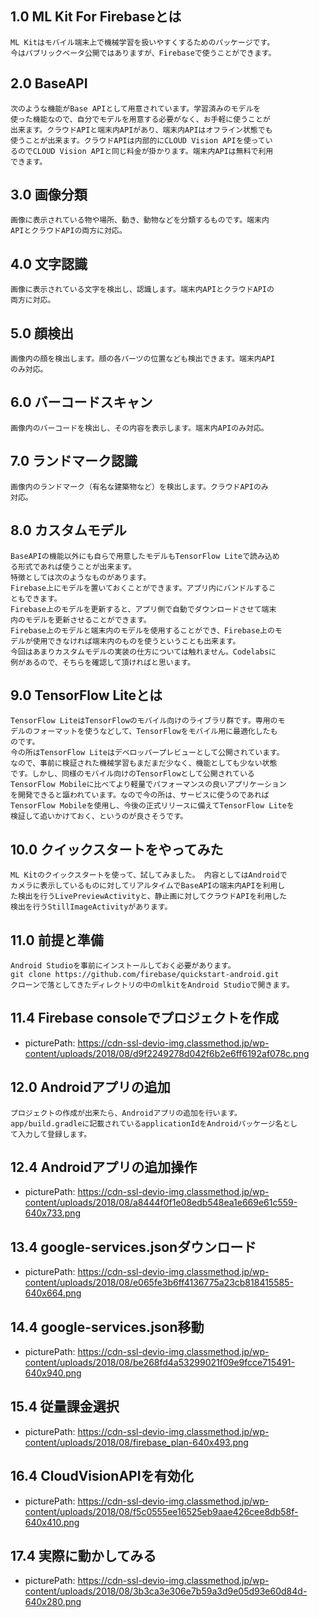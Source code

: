 ## 1.0 ML Kit For Firebaseとは
```
ML Kitはモバイル端末上で機械学習を扱いやすくするためのパッケージです。
今はパブリックベータ公開ではありますが、Firebaseで使うことができます。
```

## 2.0 BaseAPI
```
次のような機能がBase APIとして用意されています。学習済みのモデルを
使った機能なので、自分でモデルを用意する必要がなく、お手軽に使うことが
出来ます。クラウドAPIと端末内APIがあり、端末内APIはオフライン状態でも
使うことが出来ます。クラウドAPIは内部的にCLOUD Vision APIを使ってい
るのでCLOUD Vision APIと同じ料金が掛かります。端末内APIは無料で利用
できます。
```

## 3.0 画像分類
```
画像に表示されている物や場所、動き、動物などを分類するものです。端末内
APIとクラウドAPIの両方に対応。
```

## 4.0 文字認識
```
画像に表示されている文字を検出し、認識します。端末内APIとクラウドAPIの
両方に対応。
```

## 5.0 顔検出
```
画像内の顔を検出します。顔の各パーツの位置なども検出できます。端末内API
のみ対応。
```

## 6.0 バーコードスキャン
```
画像内のバーコードを検出し、その内容を表示します。端末内APIのみ対応。
```

## 7.0 ランドマーク認識
```
画像内のランドマーク（有名な建築物など）を検出します。クラウドAPIのみ
対応。
```

## 8.0 カスタムモデル
```
BaseAPIの機能以外にも自らで用意したモデルもTensorFlow Liteで読み込め
る形式であれば使うことが出来ます。
特徴としては次のようなものがあります。
Firebase上にモデルを置いておくことができます。アプリ内にバンドルするこ
ともできます。
Firebase上のモデルを更新すると、アプリ側で自動でダウンロードさせて端末
内のモデルを更新させることができます。
Firebase上のモデルと端末内のモデルを使用することができ、Firebase上のモ
デルが使用できなければ端末内のものを使うということも出来ます。 
今回はあまりカスタムモデルの実装の仕方については触れません。Codelabsに
例があるので、そちらを確認して頂ければと思います。
```

## 9.0 TensorFlow Liteとは
```
TensorFlow LiteはTensorFlowのモバイル向けのライブラリ群です。専用のモ
デルのフォーマットを使うなどして、TensorFlowをモバイル用に最適化したも
のです。
今の所はTensorFlow Liteはデベロッパープレビューとして公開されています。
なので、事前に検証された機械学習もまだまだ少なく、機能としても少ない状態
です。しかし、同様のモバイル向けのTensorFlowとして公開されている
TensorFlow Mobileに比べてより軽量でパフォーマンスの良いアプリケーション
を開発できると謳われています。なので今の所は、サービスに使うのであれば
TensorFlow Mobileを使用し、今後の正式リリースに備えてTensorFlow Liteを
検証して追いかけておく、というのが良さそうです。
```

## 10.0 クイックスタートをやってみた
```
ML Kitのクイックスタートを使って、試してみました。 内容としてはAndroidで
カメラに表示しているものに対してリアルタイムでBaseAPIの端末内APIを利用し
た検出を行うLivePreviewActivityと、静止画に対してクラウドAPIを利用した
検出を行うStillImageActivityがあります。
```

## 11.0 前提と準備
```
Android Studioを事前にインストールしておく必要があります。
git clone https://github.com/firebase/quickstart-android.git
クローンで落としてきたディレクトリの中のmlkitをAndroid Studioで開きます。
```

## 11.4 Firebase consoleでプロジェクトを作成
* picturePath: https://cdn-ssl-devio-img.classmethod.jp/wp-content/uploads/2018/08/d9f2249278d042f6b2e6ff6192af078c.png

## 12.0 Androidアプリの追加
```
プロジェクトの作成が出来たら、Androidアプリの追加を行います。
app/build.gradleに記載されているapplicationIdをAndroidパッケージ名とし
て入力して登録します。
```

## 12.4 Androidアプリの追加操作
* picturePath: https://cdn-ssl-devio-img.classmethod.jp/wp-content/uploads/2018/08/a8444f0f1e08edb548ea1e669e61c559-640x733.png

## 13.4 google-services.jsonダウンロード
* picturePath: https://cdn-ssl-devio-img.classmethod.jp/wp-content/uploads/2018/08/e065fe3b6ff4136775a23cb818415585-640x664.png

## 14.4 google-services.json移動
* picturePath: https://cdn-ssl-devio-img.classmethod.jp/wp-content/uploads/2018/08/be268fd4a53299021f09e9fcce715491-640x940.png

## 15.4 従量課金選択
* picturePath: https://cdn-ssl-devio-img.classmethod.jp/wp-content/uploads/2018/08/firebase_plan-640x493.png

## 16.4 CloudVisionAPIを有効化
* picturePath: https://cdn-ssl-devio-img.classmethod.jp/wp-content/uploads/2018/08/f5c0555ee16525eb9aae426cee8db58f-640x410.png

## 17.4 実際に動かしてみる
* picturePath: https://cdn-ssl-devio-img.classmethod.jp/wp-content/uploads/2018/08/3b3ca3e306e7b59a3d9e05d93e60d84d-640x280.png
